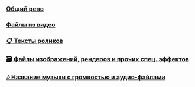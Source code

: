 ### [Общий репо](https://github.com/YouContent/YouContent)
### [Файлы из видео](https://github.com/YouContent/files)
### [📋 Тексты роликов](https://github.com/YouContent/text)
### [🗃 Файлы изображений, рендеров и прочих спец. эффектов](https://github.com/YouContent/render)
### [🎶 Название музыки с громкостью и аудио-файлами](https://github.com/YouContent/audio)
